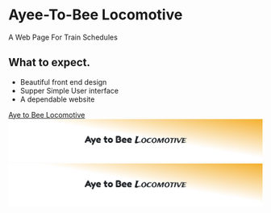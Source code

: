 # Ayee-To-Bee Locomotive
A Web Page For Train Schedules
## What to expect.

* Beautiful front end design
* Supper Simple User interface
* A dependable website

[Aye to Bee Locomotive](https://jrich2348.github.io/Ayee-To-Bee/)
![](images/logoAtB.png)
<img src="/images/logoAtB.png" alt="">